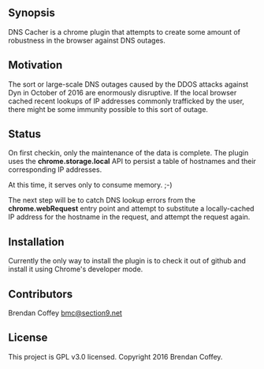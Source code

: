 ## Synopsis

DNS Cacher is a chrome plugin that attempts to create some amount of robustness in the browser against DNS outages.

## Motivation

The sort or large-scale DNS outages caused by the DDOS attacks against Dyn in October of 2016 are enormously disruptive. If the local browser cached recent lookups of IP addresses commonly trafficked by the user, there might be some immunity possible to this sort of outage.

## Status

On first checkin, only the maintenance of the data is complete. The plugin uses the **chrome.storage.local** API to persist a table of hostnames and their corresponding IP addresses.

At this time, it serves only to consume memory. ;-)

The next step will be to catch DNS lookup errors from the **chrome.webRequest** entry point and attempt to substitute a locally-cached IP address for the hostname in the request, and attempt the request again.

## Installation

Currently the only way to install the plugin is to check it out of github and install it using Chrome's developer mode.

## Contributors

Brendan Coffey <bmc@section9.net>

## License

This project is GPL v3.0 licensed. Copyright 2016 Brendan Coffey.
